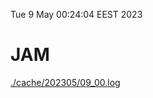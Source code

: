 Tue  9 May 00:24:04 EEST 2023
# JAM
<a href='./cache/202305/09_00.log'>./cache/202305/09_00.log</a>

